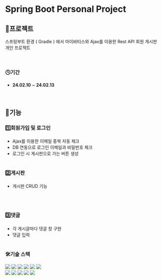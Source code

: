 # Spring Boot Personal Project

## 💾프로젝트

스프링부트 환경 ( Gradle ) 에서 마이바티스와 Ajax를 이용한 Rest API 회원 게시판 개인 프로젝트
<br><br><br>

### 🕓기간

- **24.02.10** ~ **24.02.13** <br><br><br>


## 📝기능

### 1️⃣회원가입 및 로그인

* Ajax를 이용한 이메일 중복 자동 체크<br>
* DB 연동으로 로그인 이메일과 비밀번호 체크<br>
* 로그인 시 게시판으로 가는 버튼 생성<br><br>

### 2️⃣게시판

* 게시판 CRUD 기능

<br><br>

### 3️⃣댓글

* 각 게시글마다 댓글 창 구현<br>
* 댓글 입력<br><br>


### 🛠기술 스택

<div>
<img src="https://img.shields.io/badge/JAVA-C01818?style=flat-square&logo=coffeescript&logoColor=white" />
<img src="https://img.shields.io/badge/spring-6DB33F?style=flat&logo=spring&logoColor=white" />
<img src="https://img.shields.io/badge/Springboot-6DB33F?style=flat&logo=springboot&logoColor=white"/>	
<img src="https://img.shields.io/badge/jquery-0769AD?style=flat&logo=jquery&logoColor=white"/>
<img src="https://img.shields.io/badge/Mybatis-000000?style=flat&logo=Fluentd&logoColor=white"/>
<img src="https://img.shields.io/badge/MariaDB-003545?style=flat&logo=MariaDB&logoColor=white" />
     
<br>
<img src="https://img.shields.io/badge/HTML5-E34F26?style=flat-square&logo=HTML5&logoColor=fff"/>
<img src="https://img.shields.io/badge/JavaScript-F7DF1E?style=flat-square&logo=JavaScript&logoColor=000"/>
<img src="https://img.shields.io/badge/CSS3-1572B6?style=flat-square&logo=CSS3&logoColor=fff"/>
<img src="https://img.shields.io/badge/bootstrap-7952B3?style=flat&logo=bootstrap&logoColor=white"/>
<img src="https://img.shields.io/badge/IntelliJ-000000?style=flat-square&logo=intellijidea&logoColor=white" />

<br>




